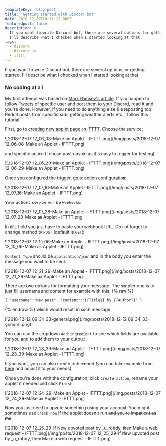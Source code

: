 ```yaml
---
templateKey: 'blog-post'
title: 'Getting started with Discord bot'
date: 2018-12-07T10:11:12.000Z
featuredpost: false
description: >-
  If you want to write Discord bot, there are several options for getting started.
  I'll describe what I checked when I started looking at that.
tags:
  - discord
  - discord js
  - ifttt
---
```

If you want to write Discord bot, there are several options for getting started. I'll describe what I checked when I started looking at that.

### No coding at all

My first attempt was based on [Mark Ramsey's article](https://medium.com/dolphin-squad/bringing-twitter-tweets-into-discord-channels-e8ded1581da8). If you happen to follow Tweets of specific user and post them to your Discord, read it and you're done. However, if you need to do anything else (i.e reposting top Reddit posts from specific sub, getting weather alerts etc.), follow this tutorial.

<!--more-->

First, go to [creating new applet page on IFTTT](https://ifttt.com/create). Choose the service:

![2018-12-07 12_06_08-Make an Applet - IFTTT.png](/img/posts/2018-12-07 12_06_08-Make an Applet - IFTTT.png)

and specific action (I chose post upvote as it's easy to trigger for testing)

![2018-12-07 12_06_29-Make an Applet - IFTTT.png](/img/posts/2018-12-07 12_06_29-Make an Applet - IFTTT.png)

Once you configured the trigger, go to action configuration:

![2018-12-07 12_07_16-Make an Applet - IFTTT.png](/img/posts/2018-12-07 12_07_16-Make an Applet - IFTTT.png)

Your actions service will be `Webhooks`:

![2018-12-07 12_07_28-Make an Applet - IFTTT.png](/img/posts/2018-12-07 12_07_28-Make an Applet - IFTTT.png)

In `URL` field you just have to paste your webhook URL. Do not forget to change method to `POST` (default is `GET`):

![2018-12-07 12_10_06-Make an Applet - IFTTT.png](/img/posts/2018-12-07 12_10_06-Make an Applet - IFTTT.png)

`Content Type` should be `application/json` and in the body you enter the message you want to be sent.

![2018-12-07 12_21_29-Make an Applet - IFTTT.png](/img/posts/2018-12-07 12_21_29-Make an Applet - IFTTT.png)

There are two options for formatting your message. The simpler one is to just fill username and content for example with this:
{% raw %}

```
{ "username":"New post", "content":"{{Title}} by {{Author}}" }
```
{% endraw %}
which would result in such message:

![2018-12-12 09_34_33-general.png](/img/posts/2018-12-12 09_34_33-general.png)

You can use the dropdown `Add ingredient` to see which fields are available for you and to add them to your output:

![2018-12-07 12_23_39-Make an Applet - IFTTT.png](/img/posts/2018-12-07 12_23_39-Make an Applet - IFTTT.png)


If you want, you can also create rich embed (you can take example from [here](https://birdie0.github.io/discord-webhooks-guide/discord_webhook.html) and adjust it to your needs). 

Once you're done with the configuration, click `Create action`, rename your applet if needed and click `Finish`:

![2018-12-07 12_24_29-Make an Applet - IFTTT.png](/img/posts/2018-12-07 12_24_29-Make an Applet - IFTTT.png)

Now you just need to upvote something using your account. You might sometimes use `Check now` if the applet doesn't run ~~and you're impatient as me~~.

![2018-12-07 12_25_29-If New upvoted post by _u_robdy, then Make a web request - IFTTT.png](/img/posts/2018-12-07 12_25_29-If New upvoted post by _u_robdy, then Make a web request - IFTTT.png)